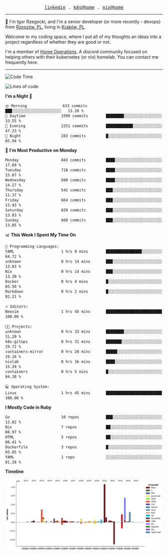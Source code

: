 <p align="center">
  <samp>
    <a href="https://www.linkedin.com/in/ajgon">linkedin</a> .
    <a href="https://github.com/deedee-ops/k8s-gitops">k8s@home</a> .
    <a href="https://github.com/deedee-ops/nixlab">nix@home</a>
  </samp>
</p>

----------------------------------------------------------------

:wave: I'm Igor Rzegocki, and I'm a senior developer (or more recently - devops) from [Rzeszów, PL](https://en.wikipedia.org/wiki/Rzesz%C3%B3w), living in [Kraków, PL](https://en.wikipedia.org/wiki/Krak%C3%B3w).

Welcome to my coding space, where I put all of my thoughts an ideas into a project regardless of whether they are good or not.

I'm a member of [Home Operations](https://discord.gg/home-operations). A discord community focused on helping others with their kubernetes (or nix) homelab. You can contact me frequently here.

----------------------------------------------------------------

<!--START_SECTION:waka-->
![Code Time](http://img.shields.io/badge/Code%20Time-327%20hrs%2037%20mins-blue)

![Lines of code](https://img.shields.io/badge/From%20Hello%20World%20I%27ve%20Written-4.1%20million%20lines%20of%20code-blue)

**I'm a Night 🦉** 

```text
🌞 Morning                633 commits         ███░░░░░░░░░░░░░░░░░░░░░░   13.28 % 
🌆 Daytime                1599 commits        ████████░░░░░░░░░░░░░░░░░   33.55 % 
🌃 Evening                2251 commits        ████████████░░░░░░░░░░░░░   47.23 % 
🌙 Night                  283 commits         █░░░░░░░░░░░░░░░░░░░░░░░░   05.94 % 
```
📅 **I'm Most Productive on Monday** 

```text
Monday                   843 commits         ████░░░░░░░░░░░░░░░░░░░░░   17.69 % 
Tuesday                  718 commits         ████░░░░░░░░░░░░░░░░░░░░░   15.07 % 
Wednesday                680 commits         ████░░░░░░░░░░░░░░░░░░░░░   14.27 % 
Thursday                 542 commits         ███░░░░░░░░░░░░░░░░░░░░░░   11.37 % 
Friday                   664 commits         ███░░░░░░░░░░░░░░░░░░░░░░   13.93 % 
Saturday                 659 commits         ███░░░░░░░░░░░░░░░░░░░░░░   13.83 % 
Sunday                   660 commits         ███░░░░░░░░░░░░░░░░░░░░░░   13.85 % 
```


📊 **This Week I Spent My Time On** 

```text
💬 Programming Languages: 
YAML                     1 hrs 8 mins        ████████████████░░░░░░░░░   64.72 % 
unknown                  0 hrs 14 mins       ███░░░░░░░░░░░░░░░░░░░░░░   13.83 % 
Nix                      0 hrs 14 mins       ███░░░░░░░░░░░░░░░░░░░░░░   13.30 % 
Docker                   0 hrs 4 mins        █░░░░░░░░░░░░░░░░░░░░░░░░   03.50 % 
Markdown                 0 hrs 2 mins        █░░░░░░░░░░░░░░░░░░░░░░░░   02.21 % 

🔥 Editors: 
Neovim                   1 hrs 45 mins       █████████████████████████   100.00 % 

🐱‍💻 Projects: 
unknown                  0 hrs 33 mins       ████████░░░░░░░░░░░░░░░░░   31.20 % 
k8s-gitops               0 hrs 31 mins       ███████░░░░░░░░░░░░░░░░░░   29.72 % 
containers-mirror        0 hrs 20 mins       █████░░░░░░░░░░░░░░░░░░░░   19.16 % 
nixlab                   0 hrs 16 mins       ████░░░░░░░░░░░░░░░░░░░░░   15.39 % 
containers               0 hrs 5 mins        █░░░░░░░░░░░░░░░░░░░░░░░░   04.38 % 

💻 Operating System: 
Linux                    1 hrs 45 mins       █████████████████████████   100.00 % 
```

**I Mostly Code in Ruby** 

```text
Go                       10 repos            ███░░░░░░░░░░░░░░░░░░░░░░   12.82 % 
Nix                      7 repos             ██░░░░░░░░░░░░░░░░░░░░░░░   08.97 % 
HTML                     5 repos             ██░░░░░░░░░░░░░░░░░░░░░░░   06.41 % 
Dockerfile               3 repos             █░░░░░░░░░░░░░░░░░░░░░░░░   03.85 % 
YAML                     1 repo              ░░░░░░░░░░░░░░░░░░░░░░░░░   01.28 % 
```



**Timeline**

![Lines of Code chart](https://raw.githubusercontent.com/ajgon/ajgon/master/assets/bar_graph.png)


<!--END_SECTION:waka-->
